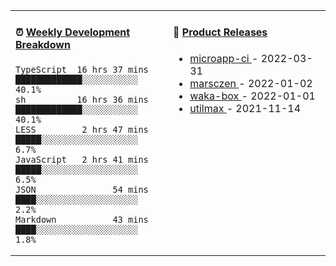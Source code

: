 <table width="800px">
<tr>
<td valign="top" width="50%">

####  ⏰  <a href="https://gist.github.com/marsczen/0c39a3e7b4a372c6cff4a8714271308c" target="_blank">Weekly Development Breakdown</a>

<!-- code_time starts -->

```text
TypeScript  16 hrs 37 mins  █████████████░░░░░░░░░░░  40.1%
sh          16 hrs 36 mins  █████████████░░░░░░░░░░░  40.1%
LESS         2 hrs 47 mins  █████░░░░░░░░░░░░░░░░░░░   6.7%
JavaScript   2 hrs 41 mins  █████░░░░░░░░░░░░░░░░░░░   6.5%
JSON               54 mins  ████░░░░░░░░░░░░░░░░░░░░   2.2%
Markdown           43 mins  ████░░░░░░░░░░░░░░░░░░░░   1.8%
```

<!-- code_time ends -->
</td>
<td valign="top" width="50%">

#### 🌾 <a href="https://github.com/marsczen/marsczen/blob/master/releases.md" target="_blank">Product Releases</a>

<!-- recent_releases starts -->
* <a href='https://github.com/marsczen/microapp-ci/releases/tag/v0.0.2' target='_blank'>microapp-ci </a> - 2022-03-31
* <a href='https://github.com/marsczen/marsczen/releases/tag/v0.0.1' target='_blank'>marsczen </a> - 2022-01-02
* <a href='https://github.com/marsczen/waka-box/releases/tag/v3.0.1' target='_blank'>waka-box </a> - 2022-01-01
* <a href='https://github.com/marsczen/utilmax/releases/tag/v1.0.6' target='_blank'>utilmax </a> - 2021-11-14
<!-- recent_releases ends -->

</td>
</tr>
  </table>
